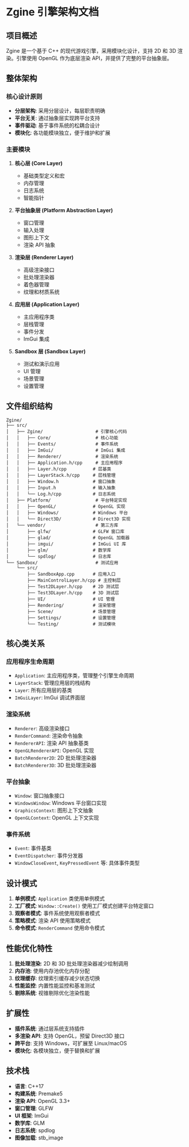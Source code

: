 # Zgine 引擎架构文档

## 项目概述

Zgine 是一个基于 C++ 的现代游戏引擎，采用模块化设计，支持 2D 和 3D 渲染。引擎使用 OpenGL 作为底层渲染 API，并提供了完整的平台抽象层。

## 整体架构

### 核心设计原则
- **分层架构**: 采用分层设计，每层职责明确
- **平台无关**: 通过抽象层实现跨平台支持
- **事件驱动**: 基于事件系统的松耦合设计
- **模块化**: 各功能模块独立，便于维护和扩展

### 主要模块

1. **核心层 (Core Layer)**
   - 基础类型定义和宏
   - 内存管理
   - 日志系统
   - 智能指针

2. **平台抽象层 (Platform Abstraction Layer)**
   - 窗口管理
   - 输入处理
   - 图形上下文
   - 渲染 API 抽象

3. **渲染层 (Renderer Layer)**
   - 高级渲染接口
   - 批处理渲染器
   - 着色器管理
   - 纹理和材质系统

4. **应用层 (Application Layer)**
   - 主应用程序类
   - 层栈管理
   - 事件分发
   - ImGui 集成

5. **Sandbox 层 (Sandbox Layer)**
   - 测试和演示应用
   - UI 管理
   - 场景管理
   - 设置管理

## 文件组织结构

```
Zgine/
├── src/
│   ├── Zgine/                    # 引擎核心代码
│   │   ├── Core/                 # 核心功能
│   │   ├── Events/               # 事件系统
│   │   ├── ImGui/                # ImGui 集成
│   │   ├── Renderer/             # 渲染系统
│   │   ├── Application.h/cpp     # 主应用程序
│   │   ├── Layer.h/cpp          # 层基类
│   │   ├── LayerStack.h/cpp     # 层栈管理
│   │   ├── Window.h             # 窗口抽象
│   │   ├── Input.h              # 输入抽象
│   │   └── Log.h/cpp            # 日志系统
│   ├── Platform/                 # 平台特定实现
│   │   ├── OpenGL/              # OpenGL 实现
│   │   ├── Windows/             # Windows 平台
│   │   └── Direct3D/            # Direct3D 实现
│   └── vendor/                   # 第三方库
│       ├── glfw/                # GLFW 窗口库
│       ├── glad/                # OpenGL 加载器
│       ├── imgui/               # ImGui UI 库
│       ├── glm/                 # 数学库
│       └── spdlog/              # 日志库
└── Sandbox/                      # 测试应用
    └── src/
        ├── SandboxApp.cpp       # 应用入口
        ├── MainControlLayer.h/cpp # 主控制层
        ├── Test2DLayer.h/cpp    # 2D 测试层
        ├── Test3DLayer.h/cpp    # 3D 测试层
        ├── UI/                  # UI 管理
        ├── Rendering/           # 渲染管理
        ├── Scene/               # 场景管理
        ├── Settings/            # 设置管理
        └── Testing/             # 测试模块
```

## 核心类关系

### 应用程序生命周期
- `Application`: 主应用程序类，管理整个引擎生命周期
- `LayerStack`: 管理应用层的栈结构
- `Layer`: 所有应用层的基类
- `ImGuiLayer`: ImGui 调试界面层

### 渲染系统
- `Renderer`: 高级渲染接口
- `RenderCommand`: 渲染命令抽象
- `RendererAPI`: 渲染 API 抽象基类
- `OpenGLRendererAPI`: OpenGL 实现
- `BatchRenderer2D`: 2D 批处理渲染器
- `BatchRenderer3D`: 3D 批处理渲染器

### 平台抽象
- `Window`: 窗口抽象接口
- `WindowsWindow`: Windows 平台窗口实现
- `GraphicsContext`: 图形上下文抽象
- `OpenGLContext`: OpenGL 上下文实现

### 事件系统
- `Event`: 事件基类
- `EventDispatcher`: 事件分发器
- `WindowCloseEvent`, `KeyPressedEvent` 等: 具体事件类型

## 设计模式

1. **单例模式**: `Application` 类使用单例模式
2. **工厂模式**: `Window::Create()` 使用工厂模式创建平台特定窗口
3. **观察者模式**: 事件系统使用观察者模式
4. **策略模式**: 渲染 API 使用策略模式
5. **命令模式**: `RenderCommand` 使用命令模式

## 性能优化特性

1. **批处理渲染**: 2D 和 3D 批处理渲染器减少绘制调用
2. **内存池**: 使用内存池优化内存分配
3. **纹理缓存**: 纹理索引缓存减少状态切换
4. **性能监控**: 内置性能监控和基准测试
5. **剔除系统**: 视锥剔除优化渲染性能

## 扩展性

- **插件系统**: 通过层系统支持插件
- **多渲染 API**: 支持 OpenGL，预留 Direct3D 接口
- **跨平台**: 支持 Windows，可扩展至 Linux/macOS
- **模块化**: 各模块独立，便于替换和扩展

## 技术栈

- **语言**: C++17
- **构建系统**: Premake5
- **渲染 API**: OpenGL 3.3+
- **窗口管理**: GLFW
- **UI 框架**: ImGui
- **数学库**: GLM
- **日志系统**: spdlog
- **图像加载**: stb_image